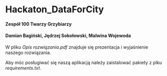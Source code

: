 # Hackaton_DataForCity
#### Zespół 100 Twarzy Grzybiarzy
#### Damian Bagiński, Jędrzej Sokołowski, Malwina Wojewoda 

W pliku *Opis rozwiązania.pdf* znajduje się prezentacja i wyjaśnienie naszego rozwiązania.

Aby móc posługiwać się naszą aplikacją należy zaistalować pakiety z plku *requirements.txt*.

